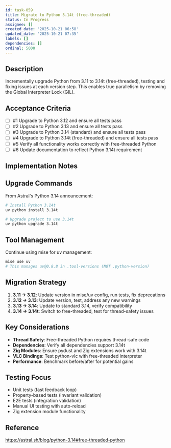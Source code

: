 ```yaml
---
id: task-059
title: Migrate to Python 3.14t (free-threaded)
status: In Progress
assignee: []
created_date: '2025-10-21 06:58'
updated_date: '2025-10-21 07:35'
labels: []
dependencies: []
ordinal: 5000
---
```


## Description

Incrementally upgrade Python from 3.11 to 3.14t (free-threaded), testing and fixing issues at each version step. This enables true parallelism by removing the Global Interpreter Lock (GIL).

## Acceptance Criteria
<!-- AC:BEGIN -->
- [ ] #1 Upgrade to Python 3.12 and ensure all tests pass
- [ ] #2 Upgrade to Python 3.13 and ensure all tests pass
- [ ] #3 Upgrade to Python 3.14 (standard) and ensure all tests pass
- [ ] #4 Upgrade to Python 3.14t (free-threaded) and ensure all tests pass
- [ ] #5 Verify all functionality works correctly with free-threaded Python
- [ ] #6 Update documentation to reflect Python 3.14t requirement
<!-- AC:END -->


## Implementation Notes

## Upgrade Commands

From Astral's Python 3.14 announcement:
```bash
# Install Python 3.14t
uv python install 3.14t

# Upgrade project to use 3.14t
uv python upgrade 3.14t
```


## Tool Management

Continue using mise for uv management:
```bash
mise use uv
# This manages uv@0.8.8 in .tool-versions (NOT .python-version)
```

## Migration Strategy

1. **3.11 → 3.12**: Update version in mise/uv config, run tests, fix deprecations
2. **3.12 → 3.13**: Update version, test, address any new warnings
3. **3.13 → 3.14**: Update to standard 3.14, verify compatibility
4. **3.14 → 3.14t**: Switch to free-threaded, test for thread-safety issues

## Key Considerations

- **Thread Safety**: Free-threaded Python requires thread-safe code
- **Dependencies**: Verify all dependencies support 3.14t
- **Zig Modules**: Ensure pydust and Zig extensions work with 3.14t
- **VLC Bindings**: Test python-vlc with free-threaded interpreter
- **Performance**: Benchmark before/after for potential gains

## Testing Focus

- Unit tests (fast feedback loop)
- Property-based tests (invariant validation)
- E2E tests (integration validation)
- Manual UI testing with auto-reload
- Zig extension module functionality

## Reference

https://astral.sh/blog/python-3.14#free-threaded-python
